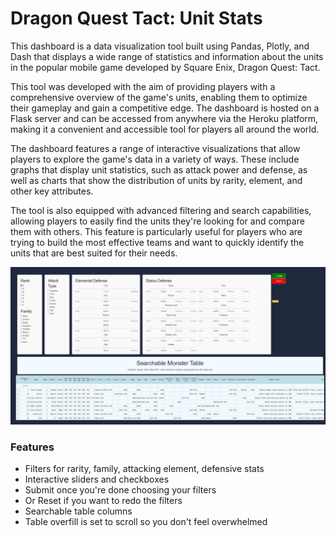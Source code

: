 # Dragon Quest Tact: Unit Stats

This dashboard is a data visualization tool built using Pandas, Plotly, and Dash that displays a wide range of statistics and information about the units in the popular mobile game developed by Square Enix, Dragon Quest: Tact.

This tool was developed with the aim of providing players with a comprehensive overview of the game's units, enabling them to optimize their gameplay and gain a competitive edge. The dashboard is hosted on a Flask server and can be accessed from anywhere via the Heroku platform, making it a convenient and accessible tool for players all around the world.

The dashboard features a range of interactive visualizations that allow players to explore the game's data in a variety of ways. These include graphs that display unit statistics, such as attack power and defense, as well as charts that show the distribution of units by rarity, element, and other key attributes.

The tool is also equipped with advanced filtering and search capabilities, allowing players to easily find the units they're looking for and compare them with others. This feature is particularly useful for players who are trying to build the most effective teams and want to quickly identify the units that are best suited for their needs.

![Example](img/example.png) 

### Features
 - Filters for rarity, family, attacking element, defensive stats
 - Interactive sliders and checkboxes
 - Submit once you're done choosing your filters
 - Or Reset if you want to redo the filters
 - Searchable table columns
 - Table overfill is set to scroll so you don't feel overwhelmed
